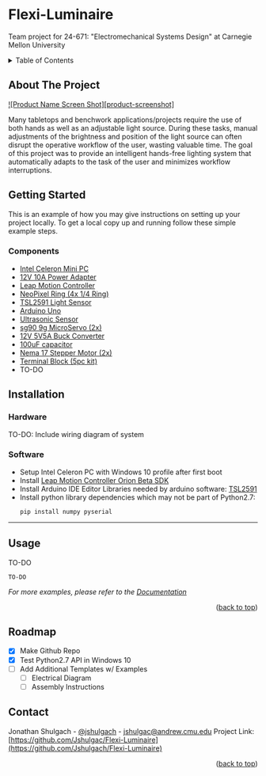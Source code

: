 # Flexi-Luminaire
Team project for 24-671: "Electromechanical Systems Design" at Carnegie Mellon University


<!-- TABLE OF CONTENTS -->
<details>
  <summary>Table of Contents</summary>
  <ol>
    <li>
      <a href="#about-the-project">About The Project</a>
      <ul>
        <li><a href="#built-with">Built With</a></li>
      </ul>
    </li>
    <li>
      <a href="#getting-started">Getting Started</a>
      <ul>
        <li><a href="#components">Prerequisites</a></li>
        <li><a href="#installation">Installation</a></li>
      </ul>
    </li>
    <li><a href="#usage">Usage</a></li>
    <li><a href="#roadmap">Roadmap</a></li>
    <li><a href="#license">License</a></li>
    <li><a href="#contact">Contact</a></li>
  </ol>
</details>


<!-- ABOUT THE PROJECT -->
## About The Project

[![Product Name Screen Shot][product-screenshot]](https://example.com)

Many tabletops and benchwork applications/projects require the use of both hands as well as an adjustable light source. During these tasks, manual adjustments of the brightness and position of the light source can often disrupt the operative workflow of the user, wasting valuable time. The goal of this project was to provide an intelligent hands-free lighting system that automatically adapts to the task of the user and minimizes workflow interruptions. 


<!-- GETTING STARTED -->
## Getting Started

This is an example of how you may give instructions on setting up your project locally.
To get a local copy up and running follow these simple example steps.

### Components

* [Intel Celeron Mini PC](https://www.amazon.com/Beelink-Windows-Celeron-Computer-Supports/dp/B09373HTN7/ref=sr_1_4?dchild=1&keywords=windows+10+mini+pc&qid=1635965865&sr=8-4)
* [12V 10A Power Adapter](https://www.amazon.com/BINZET-Adapter-Converter-Regulator-Flexible/dp/B00Z9X4GLW/ref=sr_1_1_sspa?crid=2P0IKUITREDU4&dchild=1&keywords=12v+10amp+power+supply&qid=1635965896&sprefix=12v+10amp+%2Caps%2C179&sr=8-1-spons&psc=1&smid=AYOMIWFVJV81A&spLa=ZW5jcnlwdGVkUXVhbGlmaWVyPUEzVlBBM08xOFc1TVBJJmVuY3J5cHRlZElkPUEwNzA0MzM2MU82VlhBQ0E1VTdURyZlbmNyeXB0ZWRBZElkPUEwMTM1MzYxMTZaWEhQM0MzNVRSUiZ3aWRnZXROYW1lPXNwX2F0ZiZhY3Rpb249Y2xpY2tSZWRpcmVjdCZkb05vdExvZ0NsaWNrPXRydWU=)
* [Leap Motion Controller](https://www.robotshop.com/en/leap-motion-controller.html?gclid=Cj0KCQjw5oiMBhDtARIsAJi0qk3YCjcAiLCobMI_5lXg90MmsfTuj_A1lpi5YGJtwPuDrVFjbz7b9toaAgxNEALw_wcB)
* [NeoPixel Ring (4x 1/4 Ring)](https://www.adafruit.com/product/1768?gclid=Cj0KCQjw5oiMBhDtARIsAJi0qk3HKKZvtyy_qkwPZq9q8IA2FByjLKafa1tfgS3PZGer1pkM_ZmxuSUaAloKEALw_wcB)
* [TSL2591 Light Sensor](https://www.amazon.com/CQRobot-Ambient-Compatible-Raspberry-TSL25911FN/dp/B083KM51DF)
* [Arduino Uno](https://www.amazon.com/ELEGOO-Board-ATmega328P-ATMEGA16U2-Compliant/dp/B01EWOE0UU/ref=sr_1_1_sspa?dchild=1&keywords=Arduino+Uno&qid=1635966234&s=industrial&sr=1-1-spons&psc=1&spLa=ZW5jcnlwdGVkUXVhbGlmaWVyPUEyQzFIV0M2MTBUN1o3JmVuY3J5cHRlZElkPUEwNDA3ODU1M0RFSjRPUjhMOVVUQiZlbmNyeXB0ZWRBZElkPUEwNzY1NzM2M0VJQ0VJMTdZNDVHWCZ3aWRnZXROYW1lPXNwX2F0ZiZhY3Rpb249Y2xpY2tSZWRpcmVjdCZkb05vdExvZ0NsaWNrPXRydWU=)
* [Ultrasonic Sensor](https://www.amazon.com/Tangyy-Ultrasonic-Distance-Transmitter-Raspberry/dp/B08QMW1T34/ref=sr_1_5?dchild=1&keywords=ultrasonic+sensor&qid=1635966262&s=industrial&sr=1-5)
* [sg90 9g MicroServo (2x)](https://www.amazon.com/Micro-Servos-Helicopter-Airplane-Controls/dp/B07MLR1498/ref=sr_1_5?dchild=1&keywords=micro+servo&qid=1635966564&sr=8-5)
* [12V 5V5A Buck Converter](https://www.amazon.com/UCTRONICS-Converter-Transformer-Voltage-Regulator/dp/B07XXWQ49N/ref=sr_1_8?dchild=1&keywords=5v+3.3v+5A+buck+converter&qid=1635966682&sr=8-8)
* [100uF capacitor](https://www.amazon.com/Electrolytic-Capacitor-Assortment-0-1uF-1000uF-Capacitors/dp/B08ZHKLW1M/ref=sr_1_2_sspa?dchild=1&keywords=100uF+capacitor&qid=1635966741&sr=8-2-spons&psc=1&spLa=ZW5jcnlwdGVkUXVhbGlmaWVyPUEzVlVMNkI1SkgwUElZJmVuY3J5cHRlZElkPUEwMDY0NTc5TEE3MEhVTkRCQjZMJmVuY3J5cHRlZEFkSWQ9QTA2MzEzMDkxSlRNWkhKQTZUT0pKJndpZGdldE5hbWU9c3BfYXRmJmFjdGlvbj1jbGlja1JlZGlyZWN0JmRvTm90TG9nQ2xpY2s9dHJ1ZQ==)
* [Nema 17 Stepper Motor (2x)](https://www.amazon.com/Twotrees-Nema17-Stepper-17HS4401S-Printer/dp/B07Y2SVNGP/ref=sr_1_1_sspa?crid=1FWCCYBCRL0NT&dchild=1&keywords=nema+17+stepper+motor&qid=1635966767&sprefix=nema+17+%2Caps%2C207&sr=8-1-spons&psc=1&spLa=ZW5jcnlwdGVkUXVhbGlmaWVyPUExUjFMTzMxWU84OTRJJmVuY3J5cHRlZElkPUEwODM4NjY5MVdRWVdJQ0NJSFNXTiZlbmNyeXB0ZWRBZElkPUEwMDM0MjQ5VEg3TUtPSjdGNlZTJndpZGdldE5hbWU9c3BfYXRmJmFjdGlvbj1jbGlja1JlZGlyZWN0JmRvTm90TG9nQ2xpY2s9dHJ1ZQ==)
* [Terminal Block (5pc kit)](https://www.amazon.com/Positions-Terminal-Pre-Insulated-Barrier-MILAPEAK/dp/B07CLY5N9T/ref=sr_1_1_sspa?crid=8QE3FW3UKMTL&dchild=1&keywords=terminal+block&qid=1635967806&sprefix=terminal+%2Caps%2C191&sr=8-1-spons&psc=1&spLa=ZW5jcnlwdGVkUXVhbGlmaWVyPUExMk9YR1k5T1M5Vk41JmVuY3J5cHRlZElkPUEwOTQ5NjY1MU04REVJVTFJVTFVVyZlbmNyeXB0ZWRBZElkPUEwMzc4NDgwVDBGNVlLWkZQVzBaJndpZGdldE5hbWU9c3BfYXRmJmFjdGlvbj1jbGlja1JlZGlyZWN0JmRvTm90TG9nQ2xpY2s9dHJ1ZQ==)
* TO-DO

## Installation
<a name="installation"/>

### Hardware
  TO-DO: Include wiring diagram of system

### Software
  + Setup Intel Celeron PC with Windows 10 profile after first boot
  + Install [Leap Motion Controller Orion Beta SDK](https://api.leapmotion.com/orion)
  + Install Arduino IDE Editor
      Libraries needed by arduino software: [TSL2591](https://github.com/adafruit/Adafruit_TSL2591_Library)
  + Install python library dependencies which may not be part of Python2.7:
     ```
     pip install numpy pyserial
     ```


---
## Usage
TO-DO


```
TO-DO
```
_For more examples, please refer to the [Documentation](https://example.com)_

<p align="right">(<a href="#top">back to top</a>)</p>



<!-- ROADMAP -->
## Roadmap

- [x] Make Github Repo
- [x] Test Python2.7 API in Windows 10
- [ ] Add Additional Templates w/ Examples
    - [ ] Electrical Diagram
    - [ ] Assembly Instructions

## Contact
Jonathan Shulgach - [@jshulgach](https://twitter.com/jshulgach) - jshulgac@andrew.cmu.edu
Project Link: [https://github.com/Jshulgac/Flexi-Luminaire](https://github.com/Jshulgach/Flexi-Luminaire)

<p align="right">(<a href="#top">back to top</a>)</p>
